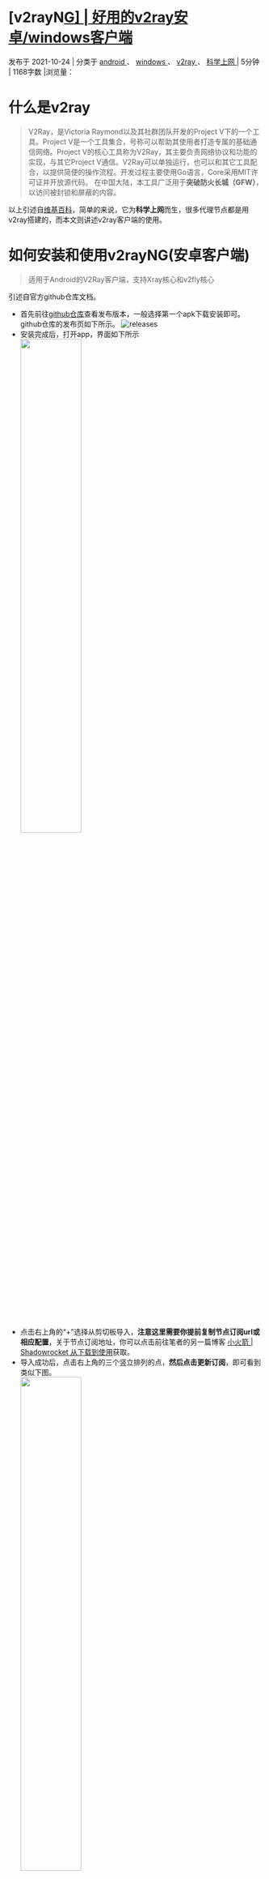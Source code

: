# [v2rayN[G\] | 好用的v2ray安卓/windows客户端](https://cktime.github.io/post/202110241/)

 发布于 2021-10-24 | 分类于 [android ](https://cktime.github.io/tag/qk6BX-cTe/)、 [windows ](https://cktime.github.io/tag/D6IWJHsmPN/)、 [v2ray ](https://cktime.github.io/tag/fkFLd9ZgaD/)、 [科学上网 ](https://cktime.github.io/tag/VANouF4fb/)| 5分钟 | 1168字数 |浏览量：

# 什么是v2ray

> V2Ray，是Victoria Raymond以及其社群团队开发的Project V下的一个工具。Project V是一个工具集合，号称可以帮助其使用者打造专属的基础通信网络。Project V的核心工具称为V2Ray，其主要负责网络协议和功能的实现，与其它Project V通信。V2Ray可以单独运行，也可以和其它工具配合，以提供简便的操作流程。开发过程主要使用Go语言，Core采用MIT许可证并开放源代码。
> 在中国大陆，本工具广泛用于**突破防火长城（GFW）**，以访问被封锁和屏蔽的内容。

以上引述自[维基百科](https://zh.wikipedia.org/wiki/V2Ray)，简单的来说，它为**科学上网**而生，很多代理节点都是用v2ray搭建的，而本文则讲述v2ray客户端的使用。

# 如何安装和使用v2rayNG(安卓客户端)

> 适用于Android的V2Ray客户端，支持Xray核心和v2fly核心

引述自官方github仓库文档。

- 首先前往[github仓库](https://github.com/2dust/v2rayNG/releases)查看发布版本，一般选择第一个apk下载安装即可。github仓库的发布页如下所示。
  ![releases](https://cktime.github.io/post-images/1635070949536.jpg)
- 安装完成后，打开app，界面如下所示
  <br><img src="https://cktime.github.io/post-images/1635071523178.jpg" width="50%" height="50%">
- 点击右上角的“+”选择从剪切板导入，**注意这里需要你提前复制节点订阅url或相应配置**，关于节点订阅地址，你可以点击前往笔者的另一篇博客 [小火箭 | Shadowrocket 从下载到使用](https://cktime.github.io/post/202110231/#如何获取节点并使用)获取。
- 导入成功后，点击右上角的三个竖立排列的点，**然后点击更新订阅**，即可看到类似下图。
  <br><img src="https://cktime.github.io/post-images/1635078617504.jpg" width="50%" height="50%">
- 再次点击右上角的三个竖立排列的点，然后依次点击“测试全部配置真连接”、“按测试结果排序”，即可看到下图所示。
  <br><img src="https://cktime.github.io/post-images/1635072975361.jpg" width="50%" height="50%">
- 点击第一行的配置，以上图为例，即Pool__25，然后点即右下方“v字样”的图片，若出现关于vpn的请求，选择确定或授权即可，在连接后小图标会变绿，而且手机顶部状态栏会显示vpn的字样，此时前往访问[谷歌](https://www.google.com/)，如果显示出谷歌网页，便可以科学上网了。

## 更好的路由配置(绕过大陆局域网和大陆地址)

如果想要以更舒适的状态科学上网，那无疑是要配置路由的，因为如果全局vpn访问类似百度的国内网址，甚至是局域网，那效果不言而喻，很慢的网速和404。

- 点击app左上方三条横杠图标，然后点击设置，**这时再点击启用本地DNS，最后点击预定义规则选择绕过局域网和大陆地址**，这时就配置好了，效果如下图所示。
  <br><img src="https://cktime.github.io/post-images/1635074351344.jpg" width="50%" height="50%">

# 如何安装和使用v2rayN(windows客户端)

v2rayN是一款免安装的软件，非常轻便，还是一样出自v2rayNG的作者之手。

- 首先前往[github仓库](https://github.com/2dust/v2rayN/releases/)发布页下载最新版压缩包，点击选择v2rayN-Core.zip进行下载。
  ![img](https://cktime.github.io/post-images/1635074707097.jpg)
- 解压缩后打开文件夹中的v2rayN.exe程序，然后右下方window任务栏中会出现一个蓝底白色V图标，也可能隐藏在小三角图标中，然后点击打开主程序界面。
- 点击添加服务器，选择从剪切板导入批量URL，**与上文安卓端一样需要提前复制节点订阅url或相应配置**，关于节点订阅地址，你可以点击前往笔者的另一篇博客 [小火箭 | Shadowrocket 从下载到使用](https://cktime.github.io/post/202110231/#如何获取节点并使用)获取。之后点击主菜单的订阅，再选择点击更新订阅，效果如下图所示。
  ![img](https://cktime.github.io/post-images/1635075721806.jpg)
- Ctrl+A全选，然后右键点击测试服务器速度，选择一个速度还不错的节点右键点击，再选择设置为活动服务器即可。效果如下图所示。
  ![img](https://cktime.github.io/post-images/1635076246130.jpg)
- 接下来就是配置代理 ，右键点击上文所述的蓝底白色V图标，设置自动配置系统代理，此时图标变红即可，如下图所示，最后打开[谷歌](https://www.google.com)进行测试。
  ![img](https://blog.cktime.xyz/post-images/1637769133177.jpg)

## 更好的路由配置(绕过大陆)

原因安卓端教程已写，就不再赘述。

- 点击设置，选择路由设置，然后点击启用高级路由功能，再**点击确定**，然后右击任务栏上该程序图标，选择路由，选择**绕过大陆**即可。效果如下图所示。
   ![img](https://blog.cktime.xyz/post-images/1637769241492.jpg)

# 进阶

可以前往官方Github仓库查看文档了解更多，有问题也可以提issure。

[点击前往v2rayN项目仓库(windows端)](https://github.com/2dust/v2rayN/)
[点击前往v2rayNG项目仓库(安卓端)](https://github.com/2dust/v2rayNG/)

当然如果你已经成功完成科学上网，你可以加入v2rayN&G官方Telegram群组，了解和学习更多。

[点击加入官方TG群组](https://t.me/v2rayN)

- **本文作者：** cktime
- **本文链接：** https://cktime.github.io/post/202110241/
- **版权声明：** 本博客所有文章除特别声明外，均采用[ BY-NC-SA](https://creativecommons.org/licenses/by-nc-sa/4.0/) 许可协议。转载请注明出处！

***

### 上一篇

[小火箭 | Shadowrocket 从下载到使用](https://github.com/cktime/NetworkFreedom/blob/main/docs/1.md)

### 下一篇

[Nekogram X | 内置代理的第三方Telegram安卓客户端](https://github.com/cktime/NetworkFreedom/blob/main/docs/3.md)
